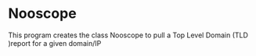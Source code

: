 # Nooscope
This program creates the class Nooscope  to pull a Top Level Domain (TLD )report for a given  domain/IP
